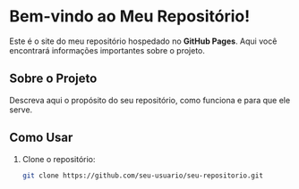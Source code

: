 # Bem-vindo ao Meu Repositório!

Este é o site do meu repositório hospedado no **GitHub Pages**. Aqui você encontrará informações importantes sobre o projeto.

## Sobre o Projeto
Descreva aqui o propósito do seu repositório, como funciona e para que ele serve.

## Como Usar
1. Clone o repositório:
   ```bash
   git clone https://github.com/seu-usuario/seu-repositorio.git
